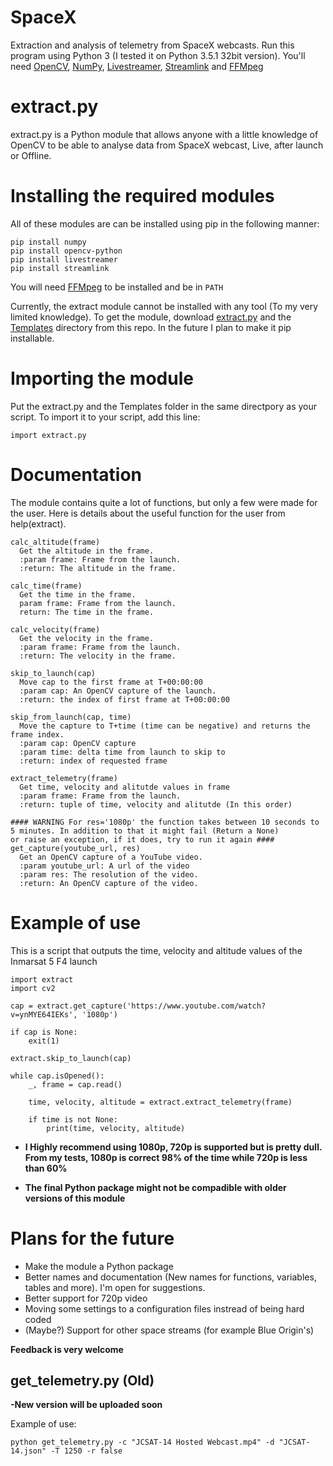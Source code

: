 # SpaceX
Extraction and analysis of telemetry from SpaceX webcasts.
Run this program using Python 3 (I tested it on Python 3.5.1 32bit version). You'll need [OpenCV](http://opencv.org/), [NumPy](http://www.numpy.org/), [Livestreamer](http://docs.livestreamer.io/), [Streamlink](https://streamlink.github.io/) and [FFMpeg](https://ffmpeg.org/)


extract.py
=========
extract.py is a Python module that allows anyone with a little knowledge of OpenCV to be able to analyse data from SpaceX webcast, Live, after launch or Offline.

Installing the required modules
===============================

All of these modules are can be installed using pip in the following manner:
```
pip install numpy
pip install opencv-python
pip install livestreamer
pip install streamlink
```

You will need [FFMpeg](https://ffmpeg.org/) to be installed and be in ```PATH```

Currently, the extract module cannot be installed with any tool (To my very limited knowledge).
To get the module, download [extract.py](https://github.com/shahar603/SpaceX/blob/master/extract.py) and the [Templates](https://github.com/shahar603/SpaceX/tree/master/Templates) directory from this repo. In the future I plan to make it pip installable.



Importing the module
===============================
Put the extract.py and the Templates folder in the same directpory as your script.
To import it to your script, add this line:
```
import extract.py
```


Documentation
===============================
The module contains quite a lot of functions, but only a few were made for the user.
Here is details about the useful function for the user from help(extract).

```
calc_altitude(frame)
  Get the altitude in the frame.
  :param frame: Frame from the launch.
  :return: The altitude in the frame.

calc_time(frame)
  Get the time in the frame.
  param frame: Frame from the launch.
  return: The time in the frame.

calc_velocity(frame)
  Get the velocity in the frame.
  :param frame: Frame from the launch.
  :return: The velocity in the frame.
        
skip_to_launch(cap) 
  Move cap to the first frame at T+00:00:00
  :param cap: An OpenCV capture of the launch.
  :return: the index of first frame at T+00:00:00
  
skip_from_launch(cap, time)
  Move the capture to T+time (time can be negative) and returns the frame index.
  :param cap: OpenCV capture
  :param time: delta time from launch to skip to
  :return: index of requested frame
  
extract_telemetry(frame)
  Get time, velocity and alitutde values in frame
  :param frame: Frame from the launch.
  :return: tuple of time, velocity and alitutde (In this order)
  
#### WARNING For res='1080p' the function takes between 10 seconds to 5 minutes. In addition to that it might fail (Return a None)
or raise an exception, if it does, try to run it again ####
get_capture(youtube_url, res)
  Get an OpenCV capture of a YouTube video.
  :param youtube_url: A url of the video
  :param res: The resolution of the video.
  :return: An OpenCV capture of the video.
```


Example of use
==============
This is a script that outputs the time, velocity and altitude values of the Inmarsat 5 F4 launch
```
import extract
import cv2

cap = extract.get_capture('https://www.youtube.com/watch?v=ynMYE64IEKs', '1080p')

if cap is None:
    exit(1)

extract.skip_to_launch(cap)

while cap.isOpened():
    _, frame = cap.read()

    time, velocity, altitude = extract.extract_telemetry(frame)

    if time is not None:
        print(time, velocity, altitude)
```


- **I Highly recommend using 1080p, 720p is supported but is pretty dull. From my tests, 1080p is correct 98% of the time while 720p is less than 60%**

- **The final Python package might not be compadible with older versions of this module**




Plans for the future
====================

* Make the module a Python package
* Better names and documentation (New names for functions, variables, tables and more). I'm open for suggestions.
* Better support for 720p video
* Moving some settings to a configuration files instread of being hard coded
* (Maybe?) Support for other space streams (for example Blue Origin's)

**Feedback is very welcome**


get_telemetry.py (Old)
----------
**-New version will be uploaded soon**

Example of use:
```
python get_telemetry.py -c "JCSAT-14 Hosted Webcast.mp4" -d "JCSAT-14.json" -T 1250 -r false
```
